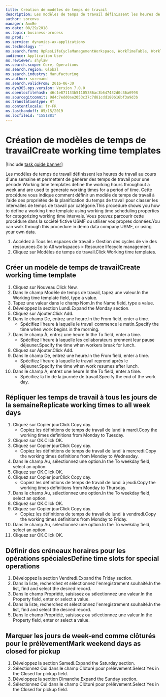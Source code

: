 ```yaml
---
title: Création de modèles de temps de travail
description: Les modèles de temps de travail définissent les heures de travail au cours d'une semaine et permettent de générer des temps de travail pour une période.
author: sorenva
manager: AnnBe
ms.date: 08/29/2018
ms.topic: business-process
ms.prod: ''
ms.service: dynamics-ax-applications
ms.technology: ''
ms.search.form: OpResLifeCycleManagementWorkspace, WorkTimeTable, WorkTimeCopyDayDialog
audience: Application User
ms.reviewer: shylaw
ms.search.scope: Core, Operations
ms.search.region: Global
ms.search.industry: Manufacturing
ms.author: sorenand
ms.search.validFrom: 2016-06-30
ms.dyn365.ops.version: Version 7.0.0
ms.openlocfilehash: 46c1e871133b51105386ac3b647432d0c36a6998
ms.sourcegitcommit: 9d4c7edd0ae2053c37c7d81cdd180b16bf3a9d3b
ms.translationtype: HT
ms.contentlocale: fr-FR
ms.lasthandoff: 05/15/2019
ms.locfileid: "1551881"
---
```

# <a name="create-working-time-templates"></a><span data-ttu-id="aa22d-103">Création de modèles de temps de travail</span><span class="sxs-lookup"><span data-stu-id="aa22d-103">Create working time templates</span></span>

[!include [task guide banner](../../includes/task-guide-banner.md)]

<span data-ttu-id="aa22d-104">Les modèles de temps de travail définissent les heures de travail au cours d'une semaine et permettent de générer des temps de travail pour une période.</span><span class="sxs-lookup"><span data-stu-id="aa22d-104">Working time templates define the working hours throughout a week and are used to generate working times for a period of time.</span></span> <span data-ttu-id="aa22d-105">Cette procédure vous indique comment définir un modèle de temps de travail à l'aide des propriétés de la planification du temps de travail pour classer les intervalles de temps de travail par catégorie.</span><span class="sxs-lookup"><span data-stu-id="aa22d-105">This procedure shows you how to define a working time template using working time scheduling properties for categorizing working time intervals.</span></span> <span data-ttu-id="aa22d-106">Vous pouvez parcourir cette procédure dans la société fictive USMF ou utiliser vos propres données.</span><span class="sxs-lookup"><span data-stu-id="aa22d-106">You can walk through this procedure in demo data company USMF, or using your own data.</span></span>

1. <span data-ttu-id="aa22d-107">Accédez à Tous les espaces de travail > Gestion des cycles de vie des ressources.</span><span class="sxs-lookup"><span data-stu-id="aa22d-107">Go to All workspaces > Resource lifecycle management.</span></span>
2. <span data-ttu-id="aa22d-108">Cliquez sur Modèles de temps de travail.</span><span class="sxs-lookup"><span data-stu-id="aa22d-108">Click Working time templates.</span></span>

## <a name="create-working-time-template"></a><span data-ttu-id="aa22d-109">Créer un modèle de temps de travail</span><span class="sxs-lookup"><span data-stu-id="aa22d-109">Create working time template</span></span>
1. <span data-ttu-id="aa22d-110">Cliquez sur Nouveau.</span><span class="sxs-lookup"><span data-stu-id="aa22d-110">Click New.</span></span>
2. <span data-ttu-id="aa22d-111">Dans le champ Modèle de temps de travail, tapez une valeur.</span><span class="sxs-lookup"><span data-stu-id="aa22d-111">In the Working time template field, type a value.</span></span>
3. <span data-ttu-id="aa22d-112">Tapez une valeur dans le champ Nom.</span><span class="sxs-lookup"><span data-stu-id="aa22d-112">In the Name field, type a value.</span></span>
4. <span data-ttu-id="aa22d-113">Développez la section Lundi.</span><span class="sxs-lookup"><span data-stu-id="aa22d-113">Expand the Monday section.</span></span>
5. <span data-ttu-id="aa22d-114">Cliquez sur Ajouter.</span><span class="sxs-lookup"><span data-stu-id="aa22d-114">Click Add.</span></span>
6. <span data-ttu-id="aa22d-115">Dans le champ De, entrez une heure.</span><span class="sxs-lookup"><span data-stu-id="aa22d-115">In the From field, enter a time.</span></span>
    * <span data-ttu-id="aa22d-116">Spécifiez l'heure à laquelle le travail commence le matin.</span><span class="sxs-lookup"><span data-stu-id="aa22d-116">Specify the time when work begins in the morning.</span></span>  
7. <span data-ttu-id="aa22d-117">Dans le champ À, entrez une heure.</span><span class="sxs-lookup"><span data-stu-id="aa22d-117">In the To field, enter a time.</span></span>
    * <span data-ttu-id="aa22d-118">Spécifiez l'heure à laquelle les collaborateurs prennent leur pause déjeuner.</span><span class="sxs-lookup"><span data-stu-id="aa22d-118">Specify the time when workers break for lunch.</span></span>  
8. <span data-ttu-id="aa22d-119">Cliquez sur Ajouter.</span><span class="sxs-lookup"><span data-stu-id="aa22d-119">Click Add.</span></span>
9. <span data-ttu-id="aa22d-120">Dans le champ De, entrez une heure.</span><span class="sxs-lookup"><span data-stu-id="aa22d-120">In the From field, enter a time.</span></span>
    * <span data-ttu-id="aa22d-121">Spécifiez l'heure à laquelle le travail reprend après le déjeuner.</span><span class="sxs-lookup"><span data-stu-id="aa22d-121">Specify the time when work resumes after lunch.</span></span>  
10. <span data-ttu-id="aa22d-122">Dans le champ À, entrez une heure.</span><span class="sxs-lookup"><span data-stu-id="aa22d-122">In the To field, enter a time.</span></span>
    * <span data-ttu-id="aa22d-123">Spécifiez la fin de la journée de travail.</span><span class="sxs-lookup"><span data-stu-id="aa22d-123">Specify the end of the work day.</span></span>  

## <a name="replicate-working-times-to-all-week-days"></a><span data-ttu-id="aa22d-124">Répliquer les temps de travail à tous les jours de la semaine</span><span class="sxs-lookup"><span data-stu-id="aa22d-124">Replicate working times to all week days</span></span>
1. <span data-ttu-id="aa22d-125">Cliquez sur Copier jour</span><span class="sxs-lookup"><span data-stu-id="aa22d-125">Click Copy day.</span></span>
    * <span data-ttu-id="aa22d-126">Copiez les définitions de temps de travail de lundi à mardi.</span><span class="sxs-lookup"><span data-stu-id="aa22d-126">Copy the working times definitions from Monday to Tuesday.</span></span>  
2. <span data-ttu-id="aa22d-127">Cliquez sur OK.</span><span class="sxs-lookup"><span data-stu-id="aa22d-127">Click OK.</span></span>
3. <span data-ttu-id="aa22d-128">Cliquez sur Copier jour</span><span class="sxs-lookup"><span data-stu-id="aa22d-128">Click Copy day.</span></span>
    * <span data-ttu-id="aa22d-129">Copiez les définitions de temps de travail de lundi à mercredi.</span><span class="sxs-lookup"><span data-stu-id="aa22d-129">Copy the working times definitions from Monday to Wednesday.</span></span>  
4. <span data-ttu-id="aa22d-130">Dans le champ Au, sélectionnez une option.</span><span class="sxs-lookup"><span data-stu-id="aa22d-130">In the To weekday field, select an option.</span></span>
5. <span data-ttu-id="aa22d-131">Cliquez sur OK.</span><span class="sxs-lookup"><span data-stu-id="aa22d-131">Click OK.</span></span>
6. <span data-ttu-id="aa22d-132">Cliquez sur Copier jour</span><span class="sxs-lookup"><span data-stu-id="aa22d-132">Click Copy day.</span></span>
    * <span data-ttu-id="aa22d-133">Copiez les définitions de temps de travail de lundi à jeudi.</span><span class="sxs-lookup"><span data-stu-id="aa22d-133">Copy the working times definitions from Monday to Thursday.</span></span>  
7. <span data-ttu-id="aa22d-134">Dans le champ Au, sélectionnez une option.</span><span class="sxs-lookup"><span data-stu-id="aa22d-134">In the To weekday field, select an option.</span></span>
8. <span data-ttu-id="aa22d-135">Cliquez sur OK.</span><span class="sxs-lookup"><span data-stu-id="aa22d-135">Click OK.</span></span>
9. <span data-ttu-id="aa22d-136">Cliquez sur Copier jour</span><span class="sxs-lookup"><span data-stu-id="aa22d-136">Click Copy day.</span></span>
    * <span data-ttu-id="aa22d-137">Copiez les définitions de temps de travail de lundi à vendredi.</span><span class="sxs-lookup"><span data-stu-id="aa22d-137">Copy the working times definitions from Monday to Friday.</span></span>  
10. <span data-ttu-id="aa22d-138">Dans le champ Au, sélectionnez une option.</span><span class="sxs-lookup"><span data-stu-id="aa22d-138">In the To weekday field, select an option.</span></span>
11. <span data-ttu-id="aa22d-139">Cliquez sur OK.</span><span class="sxs-lookup"><span data-stu-id="aa22d-139">Click OK.</span></span>

## <a name="define-time-slots-for-special-operations"></a><span data-ttu-id="aa22d-140">Définir des créneaux horaires pour les opérations spéciales</span><span class="sxs-lookup"><span data-stu-id="aa22d-140">Define time slots for special operations</span></span>
1. <span data-ttu-id="aa22d-141">Développez la section Vendredi.</span><span class="sxs-lookup"><span data-stu-id="aa22d-141">Expand the Friday section.</span></span>
2. <span data-ttu-id="aa22d-142">Dans la liste, recherchez et sélectionnez l'enregistrement souhaité.</span><span class="sxs-lookup"><span data-stu-id="aa22d-142">In the list, find and select the desired record.</span></span>
3. <span data-ttu-id="aa22d-143">Dans le champ Propriété, saisissez ou sélectionnez une valeur.</span><span class="sxs-lookup"><span data-stu-id="aa22d-143">In the Property field, enter or select a value.</span></span>
4. <span data-ttu-id="aa22d-144">Dans la liste, recherchez et sélectionnez l'enregistrement souhaité.</span><span class="sxs-lookup"><span data-stu-id="aa22d-144">In the list, find and select the desired record.</span></span>
5. <span data-ttu-id="aa22d-145">Dans le champ Propriété, saisissez ou sélectionnez une valeur.</span><span class="sxs-lookup"><span data-stu-id="aa22d-145">In the Property field, enter or select a value.</span></span>

## <a name="mark-weekend-days-as-closed-for-pickup"></a><span data-ttu-id="aa22d-146">Marquer les jours de week-end comme clôturés pour le prélèvement</span><span class="sxs-lookup"><span data-stu-id="aa22d-146">Mark weekend days as closed for pickup</span></span>
1. <span data-ttu-id="aa22d-147">Développez la section Samedi.</span><span class="sxs-lookup"><span data-stu-id="aa22d-147">Expand the Saturday section.</span></span>
2. <span data-ttu-id="aa22d-148">Sélectionnez Oui dans le champ Clôturé pour prélèvement.</span><span class="sxs-lookup"><span data-stu-id="aa22d-148">Select Yes in the Closed for pickup field.</span></span>
3. <span data-ttu-id="aa22d-149">Développez la section Dimanche.</span><span class="sxs-lookup"><span data-stu-id="aa22d-149">Expand the Sunday section.</span></span>
4. <span data-ttu-id="aa22d-150">Sélectionnez Oui dans le champ Clôturé pour prélèvement.</span><span class="sxs-lookup"><span data-stu-id="aa22d-150">Select Yes in the Closed for pickup field.</span></span>

